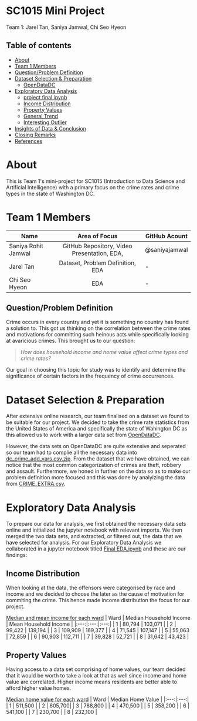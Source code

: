 # SC1015 Mini Project 
Team 1: Jarel Tan, Saniya Jamwal, Chi Seo Hyeon 
## Table of contents
- [About](#about)
- [Team 1 Members](#team-1-members)
- [Question/Problem Definition](#questionproblem-definition)
- [Dataset Selection & Preparation](#dataset-selection--preparation)
    - [OpenDataDC](https://opendata.dc.gov/search?collection=Dataset)
- [Exploratory Data Analysis](#exploratory-data-analysis)
    - [project final.ipynb](https://github.com/saniyajamwal/sc1015-Group-Proj/blob/main/project%20final.ipynb)
    - [Income Distribution](#income-distribution)
    - [Property Values](#property-values)
    - [General Trend](#general-trend)
    - [Interesting Outlier](#interesting-outlier)
- [Insights of Data & Conclusion](#insights-of-data--conclusion)
- [Closing Remarks](#closing-remarks)
- [References](#references)


# About

This is Team 1's mini-project for SC1015 (Introduction to Data Science and Artificial Intelligence) with a primary focus on the crime rates and crime types in the state of Washington DC.  

# Team 1 Members 
| Name              |                     Area of Focus                     |GitHub Acount|
|---|:---:|---|
| Saniya Rohit Jamwal |      GitHub Repository, Video Presentation, EDA,         |@saniyajamwal|
| Jarel Tan     |       Dataset, Problem Definition, EDA      |-|
| Chi Seo Hyeon |        EDA        |-|

## Question/Problem Definition 
Crime occurs in every country and yet it is something no country has found a solution to. This got us thinking on the correlation between the crime rates and motivations for committing such heinous acts while specifically looking at avaricious crimes. This brought us to our question:

>*How does household income and home value affect crime types and crime rates?*

Our goal in choosing this topic for study was to identify and determine the significance of certain factors in the frequency of crime occurrences.

# Dataset Selection & Preparation
After extensive online research, our team finalised on a dataset we found to be suitable for our project. We decided to take the crime rate statistics from the United States of America and specifically the state of Wahington DC as this allowed us to work with a larger data set from [OpenDataDC](https://opendata.dc.gov/search?collection=Dataset).

However, the data sets on OpenDataDC are quite extensive and seperated so our team had to complie all the necessary data into [dc_crime_add_vars.csv.zip](https://github.com/saniyajamwal/sc1015-Group-Proj/blob/51e73c4a0e0b5e13d154730405f55643c7f60f4e/dc_crime_add_vars.csv.zip). From the dataset that we have obtained, we can notice that the most common categorization of crimes are theft, robbery and assault. Furthermore, we honed in further on the data so as to make our problem definition more focused and this was done by analyizing the data from [CRIME_EXTRA.csv](https://github.com/saniyajamwal/sc1015-Group-Proj/blob/51e73c4a0e0b5e13d154730405f55643c7f60f4e/CRIME_EXTRA.csv).

# Exploratory Data Analysis
To prepare our data for analysis, we first obtained the necessary data sets online and initialized the jupyter notebook with relevant imports. We then merged the two data sets, and extracted, or filtered out, the data that we have selected for analysis. For our Exploratory Data Analysis we collaborated in a jupyter notebook titled [Final EDA.ipynb](https://github.com/saniyajamwal/sc1015-Group-Proj/blob/51e73c4a0e0b5e13d154730405f55643c7f60f4e/Final%20EDA.ipynb) and these are our findings:

## Income Distribution 
When looking at the data, the offensors were categorised by race and income and we decided to choose the later as the cause of motivation for commiting the crime. This hence made income distribution the focus for our project. 

<ins>Median and mean income for each ward</ins>
| Ward | Median Household Income | Mean Household Income |
|:---:|:---:|:---:|
| 1 |          80,794         |        103,071        |
| 2 |          99,422         |        139,194        |
| 3 |         109,909         |        169,377        |
| 4 |          71,545         |        107,147        |
| 5 |          55,063         |        72,859         |
| 6 |          90,903         |        112,711        |
| 7 |          39,828         |        52,721         |
| 8 |          31,642         |        43,423         |

## Property Values

Having access to a data set comprising of home values, our team decided that it would be worth to take a look at that as well since income and home value are correlated. Higher income means residents are better able to afford higher value homes.

<ins>Median home value for each ward</ins>
| Ward | Median Home Value |
|:---:|:---:|
| 1 |          511,500         |
| 2 |          605,700|
| 3 |         788,800         |
| 4 |          470,500         |
| 5 |          358,200         |
| 6 |          541,100         |
| 7 |          230,700         |
| 8 |         232,100        |

